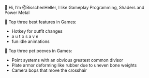 👋 Hi, I’m @BisschenHeller, I like Gameplay Programming, Shaders and Power Metal

🤩 Top three best features in Games:
 - Hotkey for outfit changes
 - a u t o s a v e
 - fun idle animations

🥲 Top three pet peeves in Games:
 - Point systems with an obvious greatest common divisor
 - Plate armor deforming like rubber due to uneven bone weights
 - Camera bops that move the crosshair

<!---
BisschenHeller/BisschenHeller is a ✨ special ✨ repository because its `README.md` (this file) appears on your GitHub profile.
You can click the Preview link to take a look at your changes.
--->
